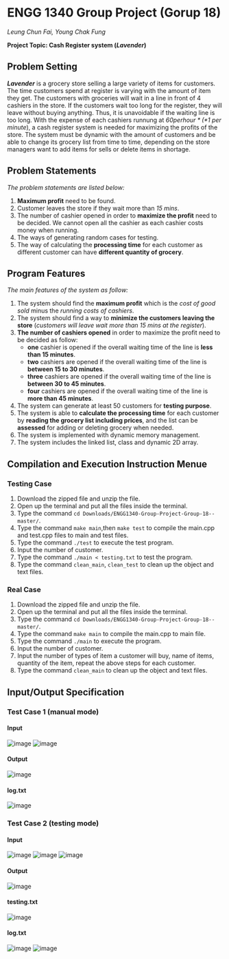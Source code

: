 # ENGG 1340 Group Project (Gorup 18)
*Leung Chun Fai, Young Chak Fung*

**Project Topic: Cash Register system (_Lavender_)**

## Problem Setting
**_Lavender_** is a grocery store selling a large variety of items for customers. The time customers spend at register is varying with 
the amount of item they get. The customers with groceries will wait in a line in front of 4 cashiers in the store. If the customers 
wait too long for the register, they will leave without buying anything. Thus, it is unavoidable if the waiting line is too long. With 
the expense of each cashiers runnung at *$60 per hour* (*$1 per minute*), a cash register system is needed for maximizing the profits of 
the store. The system must be dynamic with the amount of customers and be able to change its grocery list from time to time, depending 
on the store managers want to add items for sells or delete items in shortage.

## Problem Statements
*The problem statements are listed below:*
1. **Maximum profit** need to be found.
2. Customer leaves the store if they wait more than *15 mins*.
3. The number of cashier opened in order to **maximize the profit** need to be decided. We cannot open all the cashier as each cashier costs money when running.
4. The ways of generating random cases for testing.
5. The way of calculating the **processing time** for each customer as different customer can have **different quantity of grocery**.

## Program Features
*The main features of the system as follow:*
1. The system should find the **maximum profit** which is the *cost of good sold* minus the *running costs of cashiers*.
2. The system should find a way to **minimize the customers leaving the store** (*customers will leave wait more than 15 mins at the register*).
3. **The number of cashiers opened** in order to maximize the profit need to be decided as follow:
    - **one** cashier is opened if the overall waiting time of the line is **less than 15 minutes**.
    - **two** cashiers are opened if the overall waiting time of the line is **between 15 to 30 minutes**.
    - **three** cashiers are opened if the overall waiting time of the line is **between 30 to 45 minutes**.
    - **four** cashiers are opened if the overall waiting time of the line is **more than 45 minutes**.
4. The system can generate at least 50 customers for **testing purpose**.
5. The system is able to **calculate the processing time** for each customer by **reading the grocery list including prices**, and the list can be **assessed** for adding or deleting grocery when needed.
6. The system is implemented with dynamic memory management.
7. The system includes the linked list, class and dynamic 2D array.

## Compilation and Execution Instruction Menue

### Testing Case
1. Download the zipped file and unzip the file.
2. Open up the terminal and put all the files inside the terminal.
3. Type the command ```cd Downloads/ENGG1340-Group-Project-Group-18--master/```.
4. Type the command ```make main```,then ```make test``` to compile the main.cpp and test.cpp files to main and test files.
5. Type the command ```./test``` to execute the test program.
6. Input the number of customer.
7. Type the command ```./main < testing.txt``` to test the program.
8. Type the command ```clean_main```, ```clean_test``` to clean up the object and text files.

### Real Case
1. Download the zipped file and unzip the file.
2. Open up the terminal and put all the files inside the terminal.
3. Type the command ```cd Downloads/ENGG1340-Group-Project-Group-18--master/```.
4. Type the command ```make main``` to compile the main.cpp to main file.
5. Type the command ```./main``` to execute the program.
6. Input the number of customer.
7. Input the number of types of item a customer will buy, name of items, quantity of the item, repeat the above steps for each customer. 
8. Type the command ```clean_main``` to clean up the object and text files.

## Input/Output Specification

### Test Case 1 (manual mode)
#### Input
![image](https://i.imgur.com/glGrJaM.png)
![image](https://i.imgur.com/CXPoLbG.png)
#### Output
![image](https://i.imgur.com/B8jYgkn.png)
#### log.txt
![image](https://i.imgur.com/4M4i4OM.png)
### Test Case 2 (testing mode)
#### Input
![image](https://i.imgur.com/ERPqSHv.png)
![image](https://i.imgur.com/L2eSSSG.png)
![image](https://i.imgur.com/IsYMynE.png)
#### Output
![image](https://i.imgur.com/x5pHQBV.png)
#### testing.txt
![image](https://i.imgur.com/oMZ0Rw1.png)
#### log.txt
![image](https://i.imgur.com/Qa3C6jn.png) ![image](https://i.imgur.com/srVCWnB.png)
